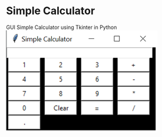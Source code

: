 # Simple Calculator
GUI Simple Calculator using Tkinter in Python
<img src="CALC.PNG" alt="PROJECT OUTCOME">

